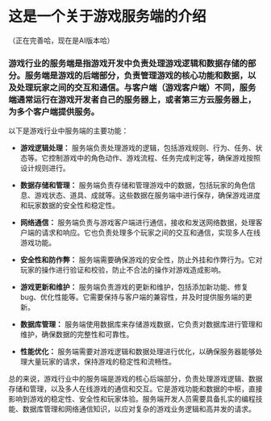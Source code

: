 # 这是一个关于游戏服务端的介绍
（正在完善哈，现在是AI版本哈）

###  游戏行业的服务端是指游戏开发中负责处理游戏逻辑和数据存储的部分。服务端是游戏的后端部分，负责管理游戏的核心功能和数据，以及处理玩家之间的交互和通信。与客户端（游戏客户端）不同，服务端通常运行在游戏开发者自己的服务器上，或者第三方云服务器上，为多个客户端提供服务。

以下是游戏行业中服务端的主要功能：

+ **游戏逻辑处理：** 服务端负责处理游戏的逻辑，包括游戏规则、行为、任务、状态等。它控制游戏中的角色动作、游戏流程、任务完成判定等，确保游戏按照设计规则进行。

+ **数据存储和管理：** 服务端负责存储和管理游戏中的数据，包括玩家的角色信息、游戏状态、道具、成就等。这些数据在服务端中进行保存，确保游戏进度和玩家数据的安全性和稳定性。

+ **网络通信：** 服务端负责与游戏客户端进行通信，接收和发送网络数据，处理客户端的请求和响应。它也负责处理多个玩家之间的交互和通信，实现多人在线游戏功能。

+ **安全性和防作弊：** 服务端需要确保游戏的安全性，防止外挂和作弊行为。它对玩家的操作进行验证和校验，防止不合法的操作对游戏造成影响。

+ **游戏更新和维护：** 服务端负责游戏的更新和维护，包括添加新功能、修复bug、优化性能等。它需要保持与客户端的兼容性，并及时提供服务端的更新。

+ **数据库管理：** 服务端使用数据库来存储游戏数据，它负责对数据库进行管理和维护，确保数据的完整性和可靠性。

+ **性能优化：** 服务端需要对游戏逻辑和数据处理进行优化，以确保服务器能够处理大量玩家的请求，保持游戏的稳定性和流畅性。

总的来说，游戏行业中的服务端是游戏的核心后端部分，负责处理游戏逻辑、数据存储和管理，以及多人在线游戏的通信和交互。它是游戏功能和数据的中枢，直接影响到游戏的稳定性、安全性和玩家体验。服务端开发人员需要具备扎实的编程技能、数据库管理和网络通信知识，以应对复杂的游戏业务逻辑和高并发的请求。